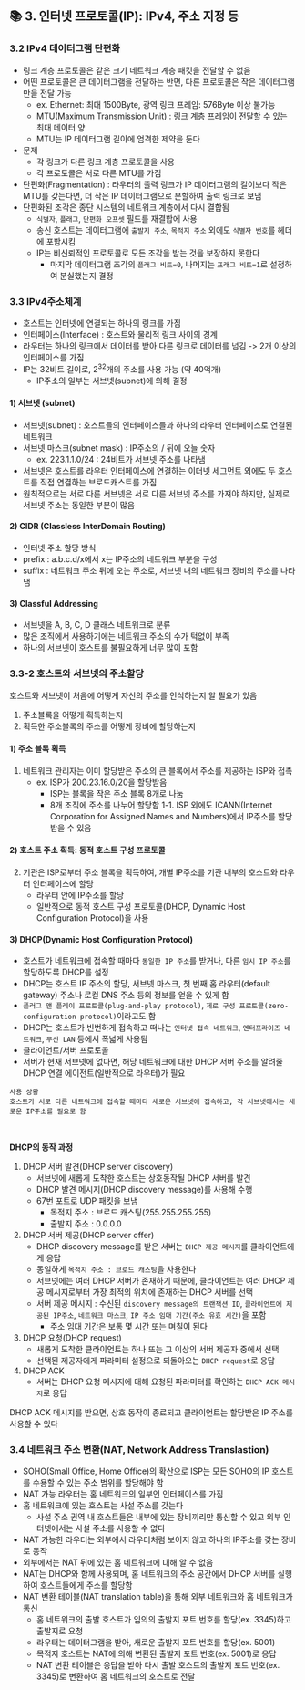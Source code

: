 ## 📚 3. 인터넷 프로토콜(IP): IPv4, 주소 지정 등
### 3.2 IPv4 데이터그램 단편화
- 링크 계층 프로토콜은 같은 크기 네트워크 계층 패킷을 전달할 수 없음
- 어떤 프로토콜은 큰 데이터그램을 전달하는 반면, 다른 프로토콜은 작은 데이터그램만을 전달 가능
    - ex. Ethernet: 최대 1500Byte, 광역 링크 프레임: 576Byte 이상 불가능
    - MTU(Maximum Transmission Unit) : 링크 계층 프레임이 전달할 수 있는 최대 데이터 양
    - MTU는 IP 데이터그램 길이에 엄격한 제약을 둔다
- 문제
    - 각 링크가 다른 링크 계층 프로토콜을 사용
    - 각 프로토콜은 서로 다른 MTU를 가짐
- 단편화(Fragmentation) : 라우터의 출력 링크가 IP 데이터그램의 길이보다 작은 MTU를 갖는다면, 더 작은 IP 데이터그램으로 분할하여 출력 링크로 보냄
- 단편화된 조각은 종단 시스템의 네트워크 계층에서 다시 결합됨
    - `식별자`, `플래그`, `단편화 오프셋` 필드를 재결합에 사용
    - 송신 호스트는 데이터그램에 `출발지 주소`, `목적지 주소` 외에도 `식별자 번호`를 헤더에 포함시킴
    - IP는 비신뢰적인 프로토콜로 모든 조각을 받는 것을 보장하지 못한다
        - 마지막 데이터그램 조각의 `플래그 비트=0`, 나머지는 `프래그 비트=1`로 설정하여 분실했는지 결정

### 3.3 IPv4주소체계
- 호스트는 인터넷에 연결되는 하나의 링크를 가짐
- 인터페이스(Interface) : 호스트와 물리적 링크 사이의 경계
- 라우터는 하나의 링크에서 데이터를 받아 다른 링크로 데이터를 넘김 -> 2개 이상의 인터페이스를 가짐
- IP는 32비트 길이로, $2^{32}$개의 주소를 사용 가능 (약 40억개)
    - IP주소의 일부는 서브넷(subnet)에 의해 결정

#### 1) 서브넷 (subnet)
- 서브넷(subnet) : 호스트들의 인터페이스들과 하나의 라우터 인터페이스로 연결된 네트워크
- 서브넷 마스크(subnet mask) : IP주소의 / 뒤에 오늘 숫자
    - ex. 223.1.1.0/24 : 24비트가 서브넷 주소를 나타냄
- 서브넷은 호스트를 라우터 인터페이스에 연결하는 이더넷 세그먼트 외에도 두 호스트를 직접 연결하는 브로드캐스트를 가짐
- 원칙적으로는 서로 다른 서브넷은 서로 다른 서브넷 주소를 가져야 하지만, 실제로 서브넷 주소는 동일한 부분이 많음

#### 2) CIDR (Classless InterDomain Routing)
- 인터넷 주소 할당 방식
- prefix : a.b.c.d/x에서 x는 IP주소의 네트워크 부분을 구성
- suffix : 네트워크 주소 뒤에 오는 주소로, 서브넷 내의 네트워크 장비의 주소를 나타냄

#### 3) Classful Addressing
- 서브넷을 A, B, C, D 클래스 네트워크로 분류
- 많은 조직에서 사용하기에는 네트워크 주소의 수가 턱없이 부족
- 하나의 서브넷이 호스트를 불필요하게 너무 많이 포함

### 3.3-2 호스트와 서브넷의 주소할당
호스트와 서브넷이 처음에 어떻게 자신의 주소를 인식하는지 알 필요가 있음
1. 주소블록을 어떻게 획득하는지
2. 획득한 주소블록의 주소를 어떻게 장비에 할당하는지

#### 1) 주소 블록 획득
1. 네트워크 관리자는 이미 할당받은 주소의 큰 블록에서 주소를 제공하는 ISP와 접촉
    - ex. ISP가 200.23.16.0/20을 할당받음
        - ISP는 블록을 작은 주소 블록 8개로 나눔
        - 8개 조직에 주소를 나누어 할당함
1-1. ISP 외에도 ICANN(Internet Corporation for Assigned Names and Numbers)에서 IP주소를 할당받을 수 있음

#### 2) 호스트 주소 획득: 동적 호스트 구성 프로토콜
2. 기관은 ISP로부터 주소 블록을 획득하여, 개별 IP주소를 기관 내부의 호스트와 라우터 인터페이스에 할당
    - 라우터 안에 IP주소를 할당
    - 일반적으로 동적 호스트 구성 프로토콜(DHCP, Dynamic Host Configuration Protocol)을 사용
    
#### 3) DHCP(Dynamic Host Configuration Protocol)
- 호스트가 네트워크에 접속할 때마다 `동일한 IP 주소`를 받거나, 다른 `임시 IP 주소`를 할당하도록 DHCP를 설정
- DHCP는 호스트 IP 주소의 할당, 서브넷 마스크, 첫 번째 홉 라우터(default gateway) 주소나 로컬 DNS 주소 등의 정보를 얻을 수 있게 함
- `플러그 앤 플레이 프로토콜(plug-and-play protocol)`, `제로 구성 프로토콜(zero-configuration protocol)`이라고도 함
- DHCP는 호스트가 빈번하게 접속하고 떠나는 `인터넷 접속 네트워크`, `엔터프라이즈 네트워크`, `무선 LAN` 등에서 폭넓게 사용됨
- 클라이언트/서버 프로토콜
- 서버가 현재 서브넷에 없다면, 해당 네트워크에 대한 DHCP 서버 주소를 알려줄 DHCP 연결 에이전트(일반적으로 라우터)가 필요

```
사용 상황
호스트가 서로 다른 네트워크에 접속할 때마다 새로운 서브넷에 접속하고, 각 서브넷에서는 새로운 IP주소를 필요로 함
```

<br>

<b>DHCP의 동작 과정</b>
1. DHCP 서버 발견(DHCP server discovery)
    - 서브넷에 새롭게 도착한 호스트는 상호동작될 DHCP 서버를 발견
    - DHCP 발견 메시지(DHCP discovery message)를 사용해 수행
    - 67번 포트로 UDP 패킷을 보냄
        - 목적지 주소 : 브로드 캐스팅(255.255.255.255)
        - 출발지 주소 : 0.0.0.0
2. DHCP 서버 제공(DHCP server offer)
    - DHCP discovery message를 받은 서버는 `DHCP 제공 메시지`를 클라이언트에게 응답
    - 동일하게 `목적지 주소 : 브로드 캐스팅`을 사용한다
    - 서브넷에는 여러 DHCP 서버가 존재하기 때문에, 클라이언트는 여러 DHCP 제공 메시지로부터 가장 최적의 위치에 존재하는 DHCP 서버를 선택
    - 서버 제공 메시지 : 수신된 `discovery message의 트랜잭션 ID`, `클라이언트에 제공된 IP주소`, `네트워크 마스크`, `IP 주소 임대 기간(주소 유효 시간)`을 포함
        - 주소 임대 기간은 보통 몇 시간 또는 며칠이 된다
3. DHCP 요청(DHCP request)
    - 새롭게 도착한 클라이언트는 하나 또는 그 이상의 서버 제공자 중에서 선택
    - 선택된 제공자에게 파라미터 설정으로 되돌아오는 `DHCP request`로 응답
4. DHCP ACK
    - 서버는 DHCP 요청 메시지에 대해 요청된 파라미터를 확인하는 `DHCP ACK 메시지`로 응답

DHCP ACK 메시지를 받으면, 상호 동작이 종료되고 클라이언트는 할당받은 IP 주소를 사용할 수 있다

### 3.4 네트워크 주소 변환(NAT, Network Address Translastion)
- SOHO(Small Office, Home Office)의 확산으로 ISP는 모든 SOHO의 IP 호스트를 수용할 수 있는 주소 범위를 할당해야 함
- NAT 가능 라우터는 홈 네트워크의 일부인 인터페이스를 가짐
- 홈 네트워크에 있는 호스트는 사설 주소를 갖는다
    - 사설 주소 권역 내 호스트들은 내부에 있는 장비끼리만 통신할 수 있고 외부 인터넷에서는 사설 주소를 사용할 수 없다
- NAT 가능한 라우터는 외부에서 라우터처럼 보이지 않고 하나의 IP주소를 갖는 장비로 동작
- 외부에서는 NAT 뒤에 있는 홈 네트워크에 대해 알 수 없음
- NAT는 DHCP와 함께 사용되며, 홈 네트워크의 주소 공간에서 DHCP 서버를 실행하여 호스트들에게 주소를 할당함
- NAT 변환 테이블(NAT translation table)을 통해 외부 네트워크와 홈 네트워크가 통신
    - 홈 네트워크의 출발 호스트가 임의의 출발지 포트 번호를 할당(ex. 3345)하고 출발지로 요청
    - 라우터는 데이터그램을 받아, 새로운 출발지 포트 번호를 할당(ex. 5001)
    - 목적지 호스트는 NAT에 의해 변환된 출발지 포트 번호(ex. 5001)로 응답
    - NAT 변환 테이블은 응답을 받아 다시 출발 호스트의 출발지 포트 번호(ex. 3345)로 변환하여 홈 네트워크의 호스트로 전달